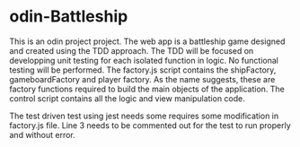 # odin-Battleship

This is an odin project project. The web app is a battleship game designed and created using the TDD approach. The TDD will be focused on developping unit testing for each isolated function in logic. No functional testing will be performed. The factory.js script contains the shipFactory, gameboardFactory and player factory. As the name suggests, these are factory functions required to build the main objects of the application. The control script contains all the logic and view manipulation code.

The test driven test using jest needs some requires some modification in factory.js file. Line 3 needs to be commented out for the test to run properly and without error.